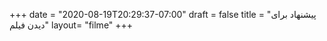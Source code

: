 +++
date = "2020-08-19T20:29:37-07:00"
draft = false
title = "پیشنهاد برای دیدن فیلم"
layout= "filme"
+++


